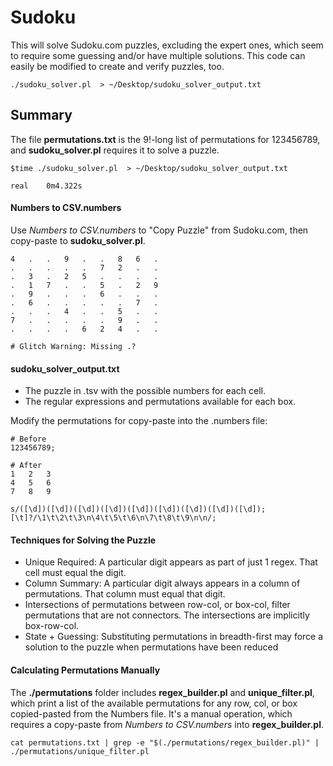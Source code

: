 # Sudoku
This will solve Sudoku.com puzzles, excluding the expert ones, which seem to require some guessing and/or have multiple solutions. This code can easily be modified to create and verify puzzles, too.


```
./sudoku_solver.pl  > ~/Desktop/sudoku_solver_output.txt 
```


## Summary

The file **permutations.txt** is the 9!-long list of permutations for 123456789, and **sudoku_solver.pl** requires it to solve a puzzle.

```
$time ./sudoku_solver.pl  > ~/Desktop/sudoku_solver_output.txt 

real	0m4.322s
```


#### Numbers to CSV.numbers
Use *Numbers to CSV.numbers* to "Copy Puzzle" from Sudoku.com, then copy-paste to **sudoku_solver.pl**.

```
4	.	.	9	.	.	8	6	.
.	.	.	.	.	7	2	.	.
.	3	.	2	5	.	.	.	.
.	1	7	.	.	5	.	2	9
.	9	.	.	.	6	.	.	.
.	6	.	.	.	.	.	7	.
.	.	.	4	.	.	5	.	.
7	.	.	.	.	.	9	.	.
.	.	.	.	6	2	4	.	.

# Glitch Warning: Missing .?
```

#### sudoku_solver_output.txt
- The puzzle in .tsv with the possible numbers for each cell.
- The regular expressions and permutations available for each box.

Modify the permutations for copy-paste into the .numbers file:
```
# Before
123456789;

# After
1	2	3
4	5	6
7	8	9
```


```
s/([\d])([\d])([\d])([\d])([\d])([\d])([\d])([\d])([\d]);[\t]?/\1\t\2\t\3\n\4\t\5\t\6\n\7\t\8\t\9\n\n/;
```

#### Techniques for Solving the Puzzle
* Unique Required: A particular digit appears as part of just 1 regex. That cell must equal the digit.
* Column Summary: A particular digit always appears in a column of permutations. That column must equal that digit.
* Intersections of permutations between row-col, or box-col, filter permutations that are not connectors. The intersections are implicitly box-row-col.
* State + Guessing: Substituting permutations in breadth-first may force a solution to the puzzle when permutations have been reduced

#### Calculating Permutations Manually

The **./permutations** folder includes **regex_builder.pl** and **unique_filter.pl**, which print a list of the available permutations for any row, col, or box copied-pasted from the Numbers file. It's a manual operation, which requires a copy-paste from *Numbers to CSV.numbers* into **regex_builder.pl**.

```
cat permutations.txt | grep -e "$(./permutations/regex_builder.pl)" | ./permutations/unique_filter.pl
```